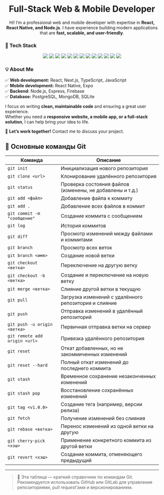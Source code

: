 <h1 align="center">Full-Stack Web & Mobile Developer</h1>

<p align="center">
Hi! I’m a professional web and mobile developer with expertise in <b>React, React Native, and Node.js</b>. I have experience building modern applications that are <b>fast, scalable, and user-friendly</b>.
</p>

### 🚀 Tech Stack  

<p align="center">
  <img src="https://img.shields.io/badge/React-20232A?style=for-the-badge&logo=react&logoColor=61DAFB"/>
  <img src="https://img.shields.io/badge/React Native-20232A?style=for-the-badge&logo=react&logoColor=61DAFB"/>
  <img src="https://img.shields.io/badge/TypeScript-20232A?style=for-the-badge&logo=typescript&logoColor=3178C6"/>
  <img src="https://img.shields.io/badge/JavaScript-20232A?style=for-the-badge&logo=javascript&logoColor=F7DF1E"/>
  <img src="https://img.shields.io/badge/Next.js-20232A?style=for-the-badge&logo=next.js&logoColor=FFFFFF"/>
  <img src="https://img.shields.io/badge/Node.js-20232A?style=for-the-badge&logo=node.js&logoColor=8CC84B"/>
  <img src="https://img.shields.io/badge/Firebase-20232A?style=for-the-badge&logo=firebase&logoColor=FFCA28"/>
  <img src="https://img.shields.io/badge/Redux-20232A?style=for-the-badge&logo=redux&logoColor=764ABC"/>
  <img src="https://img.shields.io/badge/Tailwind CSS-20232A?style=for-the-badge&logo=tailwind-css&logoColor=38B2AC"/>
  <img src="https://img.shields.io/badge/Expo-20232A?style=for-the-badge&logo=expo&logoColor=FFFFFF"/>
  <img src="https://img.shields.io/badge/HTML-20232A?style=for-the-badge&logo=html5&logoColor=E34F26"/>
  <img src="https://img.shields.io/badge/CSS-20232A?style=for-the-badge&logo=css3&logoColor=1572B6"/>
  <img src="https://img.shields.io/badge/SCSS-20232A?style=for-the-badge&logo=sass&logoColor=CC6699"/>
</p>

### 💡 About Me  

✅ **Web development:** React, Next.js, TypeScript, JavaScript  
✅ **Mobile development:** React Native, Expo  
✅ **Backend:** Node.js, Express, Firebase  
✅ **Database:** PostgreSQL, MongoDB, SQLite  

I focus on writing **clean, maintainable code** and ensuring a great user experience.  
Whether you need a **responsive website, a mobile app, or a full-stack solution**, I can help bring your idea to life.  

📩 **Let’s work together!** Contact me to discuss your project.


## 🧰 Основные команды Git

| Команда | Описание |
|--------|----------|
| `git init` | Инициализация нового репозитория |
| `git clone <url>` | Клонирование удалённого репозитория |
| `git status` | Проверка состояния файлов (изменены, не добавлены и т.д.) |
| `git add <файл>` | Добавление файла к коммиту |
| `git add .` | Добавление всех файлов в коммит |
| `git commit -m "сообщение"` | Создание коммита с сообщением |
| `git log` | История коммитов |
| `git diff` | Просмотр изменений между файлами и коммитами |
| `git branch` | Просмотр всех веток |
| `git branch <имя>` | Создание новой ветки |
| `git checkout <ветка>` | Переключение на другую ветку |
| `git checkout -b <ветка>` | Создание и переключение на новую ветку |
| `git merge <ветка>` | Слияние другой ветки в текущую |
| `git pull` | Загрузка изменений с удалённого репозитория и слияние |
| `git push` | Отправка изменений в удалённый репозиторий |
| `git push -u origin <ветка>` | Первичная отправка ветки на сервер |
| `git remote add origin <url>` | Привязка удалённого репозитория |
| `git reset` | Откат добавленных, но не закоммиченных изменений |
| `git reset --hard` | Полный откат изменений до последнего коммита |
| `git stash` | Временное сохранение незаконченных изменений |
| `git stash pop` | Восстановление сохранённых изменений |
| `git tag <v1.0.0>` | Создание тега (например, версии релиза) |
| `git fetch` | Получение изменений без слияния |
| `git rebase <ветка>` | Перенос изменений из одной ветки на другую |
| `git cherry-pick <хэш>` | Применение конкретного коммита из другой ветки |
| `git revert <хэш>` | Создание коммита, отменяющего предыдущий |

---

> 📝 Эта таблица — краткий справочник по командам Git. Рекомендуется использовать GitHub или GitLab для управления репозиториями, pull request'ами и версионированием.
